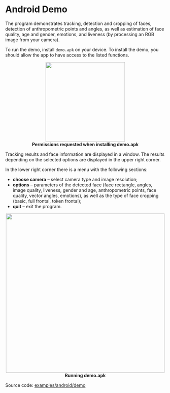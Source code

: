 # Android Demo

The program demonstrates tracking, detection and cropping of faces, detection of anthropometric points and angles, as well as estimation of face quality, age and gender, emotions, and liveness (by processing an RGB image from your camera).

To run the demo, install `demo.apk` on your device. To install the demo, you should allow the app to have access to the listed functions.

<p align="center">
<img width="250" src="../img/demo_apk_permissions_en.png"><br>
<b>Permissions requested when installing demo.apk</b>
</p>

Tracking results and face information are displayed in a window. The results depending on the selected options are displayed in the upper right corner.

In the lower right corner there is a menu with the following sections:

* **choose camera** – select camera type and image resolution;
* **options** – parameters of the detected face (face rectangle, angles, image quality, liveness, gender and age, anthropometric points, face quality, vector angles, emotions), as well as the type of face cropping (basic, full frontal, token frontal);
* **quit** – exit the program.

<p align="center">
<img width="500" src="../img/demo_apk_gui.png"><br>
<b>Running demo.apk</b>
</p>

Source code: [examples/android/demo](../../examples/android/demo)
